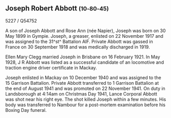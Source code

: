 ## Joseph Robert Abbott <small>(10‑80‑45)</small>

5227 / Q54752

A son of Joseph Abbott and Rose Ann (née Napier), Joseph was born on 30 May 1899 in Gympie. Joseph, a greaser, enlisted on 22 November 1917 and was assigned to the 31^st^ Battalion AIF. Private Abbott was gassed in France on 30 September 1918 and was medically discharged in 1919.

Ellen Mary Clegg married Joseph in Brisbane on 16 February 1921. In May 1928, J R Abbott was listed as a successful candidate of an locomotive and traction engine driver certificate in Mackay.

Joseph enlisted in Mackay on 10 December 1940 and was assigned to the 15 Garrison Battalion. Private Abbott transferred to 1 Garrison Battalion at the end of August 1941 and was promoted on 22 November 1941. On duty in Landsborough at 4:14am on Christmas Day 1941, Lance Corporal Abbott was shot near his right eye. The shot killed Joseph within a few minutes. His body was transferred to Nambour for a post-mortem examination before his Boxing Day funeral.
